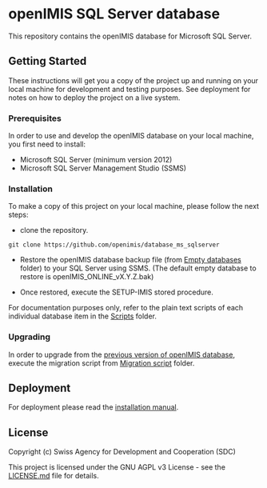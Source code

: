 # openIMIS SQL Server database

This repository contains the openIMIS database for Microsoft SQL Server.

## Getting Started

These instructions will get you a copy of the project up and running on your local machine for development and testing purposes. See deployment for notes on how to deploy the project on a live system.

### Prerequisites

In order to use and develop the openIMIS database on your local machine, you first need to install:

* Microsoft SQL Server (minimum version 2012)
* Microsoft SQL Server Management Studio (SSMS)

### Installation

To make a copy of this project on your local machine, please follow the next steps:

* clone the repository.

```
git clone https://github.com/openimis/database_ms_sqlserver
```

* Restore the openIMIS database backup file (from [Empty databases](./Empty%20databases/) folder) to your SQL Server using SSMS. (The default empty database to restore is openIMIS_ONLINE_vX.Y.Z.bak)

* Once restored, execute the SETUP-IMIS stored procedure.

For documentation purposes only, refer to the plain text scripts of each individual database item in the [Scripts](./Scripts/) folder.

### Upgrading

In order to upgrade from the [previous version of openIMIS database](https://github.com/openimis/master-version/tree/master/Database/Empty%20databases), execute the migration script from [Migration script](./Migration%20script/) folder.

## Deployment

For deployment please read the [installation manual](http://openimis.readthedocs.io/en/latest/web_application_installation.html).

<!--## Contributing

Please read [CONTRIBUTING.md](https://gist.github.com/PurpleBooth/b24679402957c63ec426) for details on our code of conduct, and the process for submitting pull requests to us.
-->

<!--## Versioning

We use [SemVer](http://semver.org/) for versioning. For the versions available, see the [tags on this repository](https://github.com/your/project/tags). 
-->

<!--## Authors

* **Billie Thompson** - *Initial work* - [PurpleBooth](https://github.com/PurpleBooth)

See also the list of [contributors](https://github.com/your/project/contributors) who participated in this project.
-->

## License

Copyright (c) Swiss Agency for Development and Cooperation (SDC)

This project is licensed under the GNU AGPL v3 License - see the [LICENSE.md](LICENSE.md) file for details.


<!--## Acknowledgments

* Hat tip to anyone whose code was used
* Inspiration
* etc
-->
